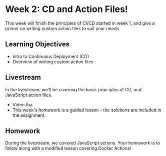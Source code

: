 # Week 2: CD and Action Files!

This week will finish the principles of CI/CD started in week 1, and give a primer on writing custom action files to suit your needs.

## Learning Objectives

- Intro to Continuous Deployment (CD)
- Overview of writing custom action files

## Livestream

In the livestream, we'll be covering the basic principles of CD, and JavaScript action files.

- Video tba
- This week's homework is a guided lesson - the solutions are included in the assignment.

## Homework

During the livestream, we covered JavaScript actions. Your homework is to follow along with a modified lesson covering Docker Actions!
